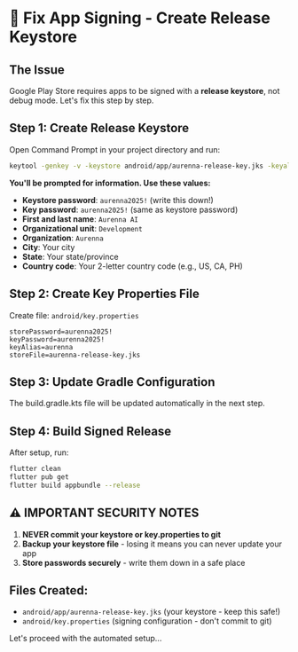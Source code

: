 # 🔐 Fix App Signing - Create Release Keystore

## The Issue
Google Play Store requires apps to be signed with a **release keystore**, not debug mode. Let's fix this step by step.

## Step 1: Create Release Keystore

Open Command Prompt in your project directory and run:

```bash
keytool -genkey -v -keystore android/app/aurenna-release-key.jks -keyalg RSA -keysize 2048 -validity 10000 -alias aurenna
```

**You'll be prompted for information. Use these values:**

- **Keystore password**: `aurenna2025!` (write this down!)
- **Key password**: `aurenna2025!` (same as keystore password)
- **First and last name**: `Aurenna AI`
- **Organizational unit**: `Development`
- **Organization**: `Aurenna`
- **City**: Your city
- **State**: Your state/province
- **Country code**: Your 2-letter country code (e.g., US, CA, PH)

## Step 2: Create Key Properties File

Create file: `android/key.properties`

```properties
storePassword=aurenna2025!
keyPassword=aurenna2025!
keyAlias=aurenna
storeFile=aurenna-release-key.jks
```

## Step 3: Update Gradle Configuration

The build.gradle.kts file will be updated automatically in the next step.

## Step 4: Build Signed Release

After setup, run:
```bash
flutter clean
flutter pub get
flutter build appbundle --release
```

## ⚠️ IMPORTANT SECURITY NOTES

1. **NEVER commit your keystore or key.properties to git**
2. **Backup your keystore file** - losing it means you can never update your app
3. **Store passwords securely** - write them down in a safe place

## Files Created:
- `android/app/aurenna-release-key.jks` (your keystore - keep this safe!)
- `android/key.properties` (signing configuration - don't commit to git)

Let's proceed with the automated setup...